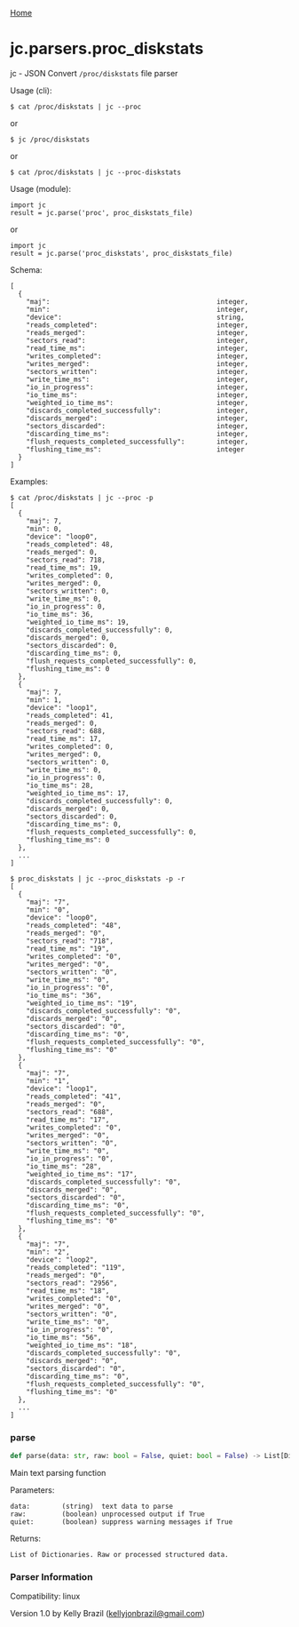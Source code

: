 [Home](https://kellyjonbrazil.github.io/jc/)
<a id="jc.parsers.proc_diskstats"></a>

# jc.parsers.proc\_diskstats

jc - JSON Convert `/proc/diskstats` file parser

Usage (cli):

    $ cat /proc/diskstats | jc --proc

or

    $ jc /proc/diskstats

or

    $ cat /proc/diskstats | jc --proc-diskstats

Usage (module):

    import jc
    result = jc.parse('proc', proc_diskstats_file)

or

    import jc
    result = jc.parse('proc_diskstats', proc_diskstats_file)

Schema:

    [
      {
        "maj":                                          integer,
        "min":                                          integer,
        "device":                                       string,
        "reads_completed":                              integer,
        "reads_merged":                                 integer,
        "sectors_read":                                 integer,
        "read_time_ms":                                 integer,
        "writes_completed":                             integer,
        "writes_merged":                                integer,
        "sectors_written":                              integer,
        "write_time_ms":                                integer,
        "io_in_progress":                               integer,
        "io_time_ms":                                   integer,
        "weighted_io_time_ms":                          integer,
        "discards_completed_successfully":              integer,
        "discards_merged":                              integer,
        "sectors_discarded":                            integer,
        "discarding_time_ms":                           integer,
        "flush_requests_completed_successfully":        integer,
        "flushing_time_ms":                             integer
      }
    ]

Examples:

    $ cat /proc/diskstats | jc --proc -p
    [
      {
        "maj": 7,
        "min": 0,
        "device": "loop0",
        "reads_completed": 48,
        "reads_merged": 0,
        "sectors_read": 718,
        "read_time_ms": 19,
        "writes_completed": 0,
        "writes_merged": 0,
        "sectors_written": 0,
        "write_time_ms": 0,
        "io_in_progress": 0,
        "io_time_ms": 36,
        "weighted_io_time_ms": 19,
        "discards_completed_successfully": 0,
        "discards_merged": 0,
        "sectors_discarded": 0,
        "discarding_time_ms": 0,
        "flush_requests_completed_successfully": 0,
        "flushing_time_ms": 0
      },
      {
        "maj": 7,
        "min": 1,
        "device": "loop1",
        "reads_completed": 41,
        "reads_merged": 0,
        "sectors_read": 688,
        "read_time_ms": 17,
        "writes_completed": 0,
        "writes_merged": 0,
        "sectors_written": 0,
        "write_time_ms": 0,
        "io_in_progress": 0,
        "io_time_ms": 28,
        "weighted_io_time_ms": 17,
        "discards_completed_successfully": 0,
        "discards_merged": 0,
        "sectors_discarded": 0,
        "discarding_time_ms": 0,
        "flush_requests_completed_successfully": 0,
        "flushing_time_ms": 0
      },
      ...
    ]

    $ proc_diskstats | jc --proc_diskstats -p -r
    [
      {
        "maj": "7",
        "min": "0",
        "device": "loop0",
        "reads_completed": "48",
        "reads_merged": "0",
        "sectors_read": "718",
        "read_time_ms": "19",
        "writes_completed": "0",
        "writes_merged": "0",
        "sectors_written": "0",
        "write_time_ms": "0",
        "io_in_progress": "0",
        "io_time_ms": "36",
        "weighted_io_time_ms": "19",
        "discards_completed_successfully": "0",
        "discards_merged": "0",
        "sectors_discarded": "0",
        "discarding_time_ms": "0",
        "flush_requests_completed_successfully": "0",
        "flushing_time_ms": "0"
      },
      {
        "maj": "7",
        "min": "1",
        "device": "loop1",
        "reads_completed": "41",
        "reads_merged": "0",
        "sectors_read": "688",
        "read_time_ms": "17",
        "writes_completed": "0",
        "writes_merged": "0",
        "sectors_written": "0",
        "write_time_ms": "0",
        "io_in_progress": "0",
        "io_time_ms": "28",
        "weighted_io_time_ms": "17",
        "discards_completed_successfully": "0",
        "discards_merged": "0",
        "sectors_discarded": "0",
        "discarding_time_ms": "0",
        "flush_requests_completed_successfully": "0",
        "flushing_time_ms": "0"
      },
      {
        "maj": "7",
        "min": "2",
        "device": "loop2",
        "reads_completed": "119",
        "reads_merged": "0",
        "sectors_read": "2956",
        "read_time_ms": "18",
        "writes_completed": "0",
        "writes_merged": "0",
        "sectors_written": "0",
        "write_time_ms": "0",
        "io_in_progress": "0",
        "io_time_ms": "56",
        "weighted_io_time_ms": "18",
        "discards_completed_successfully": "0",
        "discards_merged": "0",
        "sectors_discarded": "0",
        "discarding_time_ms": "0",
        "flush_requests_completed_successfully": "0",
        "flushing_time_ms": "0"
      },
      ...
    ]

<a id="jc.parsers.proc_diskstats.parse"></a>

### parse

```python
def parse(data: str, raw: bool = False, quiet: bool = False) -> List[Dict]
```

Main text parsing function

Parameters:

    data:        (string)  text data to parse
    raw:         (boolean) unprocessed output if True
    quiet:       (boolean) suppress warning messages if True

Returns:

    List of Dictionaries. Raw or processed structured data.

### Parser Information
Compatibility:  linux

Version 1.0 by Kelly Brazil (kellyjonbrazil@gmail.com)

